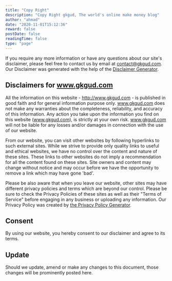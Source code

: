 ```yaml
---
title: "Copy Right"
description: "Copy Right gkgud, The world's online make money blog"
author: "ahmad"
date: "2020-11-01T15:12:36"
reward: false
postDate: false
readingTime: false
type: "page"
---
```


If you require any more information or have any questions about our site's disclaimer, please feel free to contact us by email at contact@gkgud.com. Our Disclaimer was generated with the help of the [Disclaimer Generator](https://www.disclaimergenerator.net/).

Disclaimers for www.gkgud.com
-----------------------------

All the information on this website - http://www.gkgud.com - is published in good faith and for general information purpose only. www.gkgud.com does not make any warranties about the completeness, reliability, and accuracy of this information. Any action you take upon the information you find on this website (www.gkgud.com), is strictly at your own risk. www.gkgud.com will not be liable for any losses and/or damages in connection with the use of our website.

From our website, you can visit other websites by following hyperlinks to such external sites. While we strive to provide only quality links to useful and ethical websites, we have no control over the content and nature of these sites. These links to other websites do not imply a recommendation for all the content found on these sites. Site owners and content may change without notice and may occur before we have the opportunity to remove a link which may have gone 'bad'.

Please be also aware that when you leave our website, other sites may have different privacy policies and terms which are beyond our control. Please be sure to check the Privacy Policies of these sites as well as their "Terms of Service" before engaging in any business or uploading any information. Our Privacy Policy was created by [the Privacy Policy Generator](https://www.generateprivacypolicy.com/).

Consent
-------

By using our website, you hereby consent to our disclaimer and agree to its terms.

Update
------

Should we update, amend or make any changes to this document, those changes will be prominently posted here.